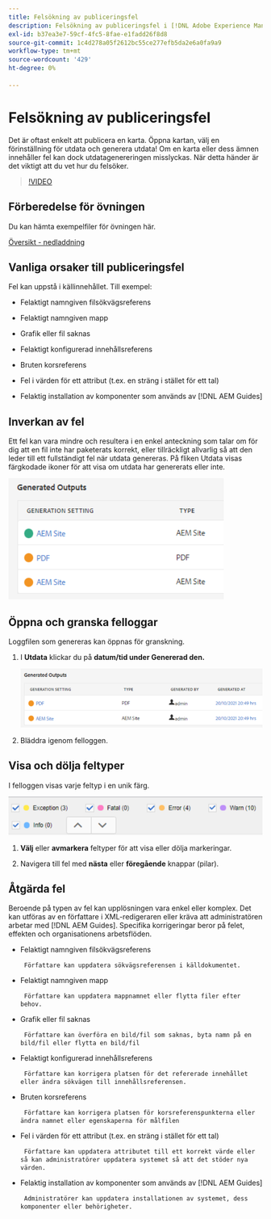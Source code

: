 ```yaml
---
title: Felsökning av publiceringsfel
description: Felsökning av publiceringsfel i [!DNL Adobe Experience Manager Guides]
exl-id: b37ea3e7-59cf-4fc5-8fae-e1fadd26f8d8
source-git-commit: 1c4d278a05f2612bc55ce277efb5da2e6a0fa9a9
workflow-type: tm+mt
source-wordcount: '429'
ht-degree: 0%

---
```


# Felsökning av publiceringsfel

Det är oftast enkelt att publicera en karta. Öppna kartan, välj en förinställning för utdata och generera utdata! Om en karta eller dess ämnen innehåller fel kan dock utdatagenereringen misslyckas. När detta händer är det viktigt att du vet hur du felsöker.

>[!VIDEO](https://video.tv.adobe.com/v/338990?quality=12&learn=on)

## Förberedelse för övningen

Du kan hämta exempelfiler för övningen här.

[Översikt - nedladdning](assets/exercises/publishing-basic-to-advanced.zip)

## Vanliga orsaker till publiceringsfel

Fel kan uppstå i källinnehållet. Till exempel:

* Felaktigt namngiven filsökvägsreferens

* Felaktigt namngiven mapp

* Grafik eller fil saknas

* Felaktigt konfigurerad innehållsreferens

* Bruten korsreferens

* Fel i värden för ett attribut (t.ex. en sträng i stället för ett tal)

* Felaktig installation av komponenter som används av [!DNL AEM Guides]

## Inverkan av fel

Ett fel kan vara mindre och resultera i en enkel anteckning som talar om för dig att en fil inte har paketerats korrekt, eller tillräckligt allvarlig så att den leder till ett fullständigt fel när utdata genereras. På fliken Utdata visas färgkodade ikoner för att visa om utdata har genererats eller inte.

![felpåverkan](images/error-impact.png)

## Öppna och granska felloggar

Loggfilen som genereras kan öppnas för granskning.

1. I **Utdata** klickar du på **datum/tid under Genererad den.**

   ![fellogg](images/error-log.png)

2. Bläddra igenom felloggen.

## Visa och dölja feltyper

I felloggen visas varje feltyp i en unik färg.

![navigate-errors](images/navigate-errors.png)

1. **Välj** eller **avmarkera** feltyper för att visa eller dölja markeringar.

2. Navigera till fel med **nästa** eller **föregående** knappar (pilar).

## Åtgärda fel

Beroende på typen av fel kan upplösningen vara enkel eller komplex. Det kan utföras av en författare i XML-redigeraren eller kräva att administratören arbetar med [!DNL AEM Guides]. Specifika korrigeringar beror på felet, effekten och organisationens arbetsflöden.

* Felaktigt namngiven filsökvägsreferens

       Författare kan uppdatera sökvägsreferensen i källdokumentet.
       
   
* Felaktigt namngiven mapp

       Författare kan uppdatera mappnamnet eller flytta filer efter behov.
       
   
* Grafik eller fil saknas

       Författare kan överföra en bild/fil som saknas, byta namn på en bild/fil eller flytta en bild/fil
       
   
* Felaktigt konfigurerad innehållsreferens

       Författare kan korrigera platsen för det refererade innehållet eller ändra sökvägen till innehållsreferensen.
       
   
* Bruten korsreferens

       Författare kan korrigera platsen för korsreferenspunkterna eller ändra namnet eller egenskaperna för målfilen
       
   
* Fel i värden för ett attribut (t.ex. en sträng i stället för ett tal)

       Författare kan uppdatera attributet till ett korrekt värde eller så kan administratörer uppdatera systemet så att det stöder nya värden.
       
   
* Felaktig installation av komponenter som används av [!DNL AEM Guides]

       Administratörer kan uppdatera installationen av systemet, dess komponenter eller behörigheter.
       
   